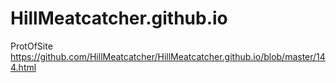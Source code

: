 # HillMeatcatcher.github.io
ProtOfSite
https://github.com/HillMeatcatcher/HillMeatcatcher.github.io/blob/master/144.html
